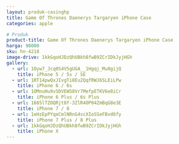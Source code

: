 ```yaml
---
layout: produk-casinghp
title: Game Of Thrones Daenerys Targaryen iPhone Case
categories: apple

# Produk
product-title: Game Of Thrones Daenerys Targaryen iPhone Case
harga: 90000
sku: hn-4218
image-drive: 1kkGqoHJDzQhUBkh8fwB9ZCrIDkJyjHGh
gallery:
  - url: 1Oyw7_Jcq0S4V5gUGA__1Hgqj_Mu8gijQ
    title: iPhone 5 / 5s / SE
  - url: 1RT14pwQxJIvgTi8Eu2QqfRWJ6SLEiLPw
    title: iPhone 6 / 6s
  - url: 1OMnuHu9v5DVEW58Vr7MefpETKV6e8iCr
    title: iPhone 6 Plus / 6s Plus
  - url: 1685lTZOQRjt8f-3ZlR4OP04ZmBqG8e3E
    title: iPhone 7 / 8
  - url: 1eHzEpPYqeCmlNRnG4scXIoSSeFBvd6fy
    title: iPhone 7 Plus / 8 Plus
  - url: 1kkGqoHJDzQhUBkh8fwB9ZCrIDkJyjHGh
    title: iPhone X
---
```

